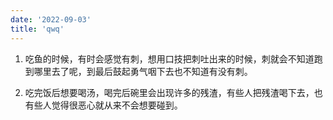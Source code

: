 ```yaml
---
date: '2022-09-03'
title: 'qwq'
---
```


1. 吃鱼的时候，有时会感觉有刺，想用口技把刺吐出来的时候，刺就会不知道跑到哪里去了呢，到最后鼓起勇气咽下去也不知道有没有刺。

2. 吃完饭后想要喝汤，喝完后碗里会出现许多的残渣，有些人把残渣喝下去，也有些人觉得很恶心就从来不会想要碰到。